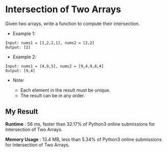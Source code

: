 # Intersection of Two Arrays

Given two arrays, write a function to compute their intersection.

- Example 1:

```
Input: nums1 = [1,2,2,1], nums2 = [2,2]
Output: [2]
```

- Example 2:

```
Input: nums1 = [4,9,5], nums2 = [9,4,9,8,4]
Output: [9,4]
```

- Note:

  - Each element in the result must be unique.
  - The result can be in any order.
  

## My Result

**Runtime** : 56 ms, faster than 32.17% of Python3 online submissions for Intersection of Two Arrays.

**Memory Usage** : 13.4 MB, less than 5.34% of Python3 online submissions for Intersection of Two Arrays.
